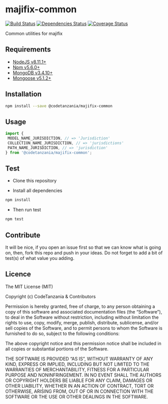# majifix-common

[![Build Status](https://travis-ci.org/CodeTanzania/majifix-common.svg?branch=develop)](https://travis-ci.org/CodeTanzania/majifix-common)
[![Dependencies Status](https://david-dm.org/CodeTanzania/majifix-common.svg?style=flat-square)](https://david-dm.org/CodeTanzania/majifix-common)
[![Coverage Status](https://coveralls.io/repos/github/CodeTanzania/majifix-common/badge.svg?branch=master)](https://coveralls.io/github/CodeTanzania/majifix-common?branch=master)

Common utilities for majifix

## Requirements

- [NodeJS v8.11.1+](https://nodejs.org)
- [Npm v5.6.0+](https://www.npmjs.com/)
- [MongoDB v3.4.10+](https://www.mongodb.com/)
- [Mongoose v5.1.2+](https://github.com/Automattic/mongoose)

## Installation

```sh
npm install --save @codetanzania/majifix-common
```

## Usage

```js
import {
 MODEL_NAME_JURISDICTION, // => 'Jurisdiction'
 COLLECTION_NAME_JURISDICTION, // => 'jurisdictions'
 PATH_NAME_JURISDICTION, // => 'jurisdiction'
} from '@codetanzania/majifix-common';
```

## Test

- Clone this repository

- Install all dependencies

```sh
npm install
```

- Then run test

```sh
npm test
```

## Contribute

It will be nice, if you open an issue first so that we can know what is going on, then, fork this repo and push in your ideas. Do not forget to add a bit of test(s) of what value you adding.

## Licence

The MIT License (MIT)

Copyright (c) CodeTanzania & Contributors

Permission is hereby granted, free of charge, to any person obtaining a copy of this software and associated documentation files (the “Software”), to deal in the Software without restriction, including without limitation the rights to use, copy, modify, merge, publish, distribute, sublicense, and/or sell copies of the Software, and to permit persons to whom the Software is furnished to do so, subject to the following conditions:

The above copyright notice and this permission notice shall be included in all copies or substantial portions of the Software.

THE SOFTWARE IS PROVIDED “AS IS”, WITHOUT WARRANTY OF ANY KIND, EXPRESS OR IMPLIED, INCLUDING BUT NOT LIMITED TO THE WARRANTIES OF MERCHANTABILITY, FITNESS FOR A PARTICULAR PURPOSE AND NONINFRINGEMENT. IN NO EVENT SHALL THE AUTHORS OR COPYRIGHT HOLDERS BE LIABLE FOR ANY CLAIM, DAMAGES OR OTHER LIABILITY, WHETHER IN AN ACTION OF CONTRACT, TORT OR OTHERWISE, ARISING FROM, OUT OF OR IN CONNECTION WITH THE SOFTWARE OR THE USE OR OTHER DEALINGS IN THE SOFTWARE.
